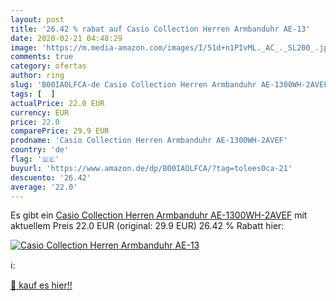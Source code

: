 ```yaml
---
layout: post
title: '26.42 % rabat auf Casio Collection Herren Armbanduhr AE-13'
date: 2020-02-21 04:48:29
image: 'https://m.media-amazon.com/images/I/51d+n1PIvML._AC_._SL200_.jpg'
comments: true
category: ofertas
author: ring
slug: 'B00IAOLFCA-de Casio Collection Herren Armbanduhr AE-1300WH-2AVEF'
tags: [  ]
actualPrice: 22.0 EUR
currency: EUR
price: 22.0
comparePrice: 29.9 EUR
prodname: 'Casio Collection Herren Armbanduhr AE-1300WH-2AVEF'
country: 'de'
flag: '🇩🇪'
buyurl: 'https://www.amazon.de/dp/B00IAOLFCA/?tag=tolees0ca-21'
descuento: '26.42'
average: '22.0'
---
```


Es gibt ein [Casio Collection Herren Armbanduhr AE-1300WH-2AVEF](https://www.amazon.de/dp/B00IAOLFCA/?tag=tolees0ca-21) mit aktuellem Preis 22.0 EUR (original: 29.9 EUR) 26.42 % Rabatt hier:

[![Casio Collection Herren Armbanduhr AE-13](https://m.media-amazon.com/images/I/51d+n1PIvML._AC_._SL200_.jpg)](https://www.amazon.de/dp/B00IAOLFCA/?tag=tolees0ca-21)

ℹ️:


[🛒 kauf es hier!!](https://www.amazon.de/dp/B00IAOLFCA/?tag=tolees0ca-21)
